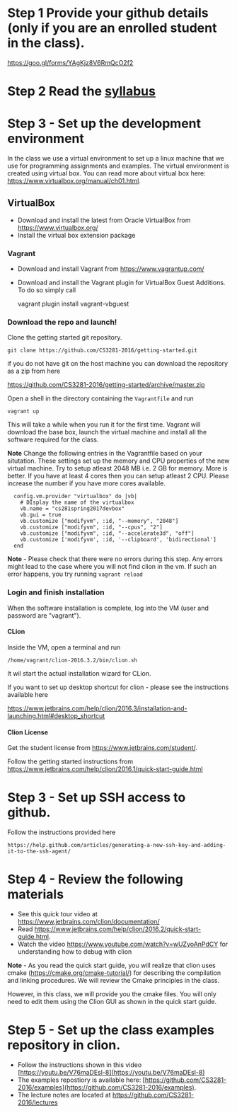 # Step 1 Provide your github details (only if you are an enrolled student in the class).

https://goo.gl/forms/YAgKjz8V6RmQcO2f2

# Step 2 Read the [syllabus](syllabus.md)

# Step 3 - Set up the development environment 

In the class we use a virtual environment to set up a linux machine that we use for programming assignments and examples. The virtual environment is created using virtual box.  You can read more about virtual box here: https://www.virtualbox.org/manual/ch01.html.

## VirtualBox

- Download and install the latest from Oracle VirtualBox from https://www.virtualbox.org/
- Install the virtual box extension package

### Vagrant

- Download and install Vagrant from https://www.vagrantup.com/
- Download and install the Vagrant plugin for VirtualBox Guest Additions. To do so simply call 

    vagrant plugin install vagrant-vbguest
	
### Download the repo and launch!

Clone the getting started git repository. 

    git clone https://github.com/CS3281-2016/getting-started.git
    
    
if you do not have git on the host machine you can download the repository as a zip from here
  
  https://github.com/CS3281-2016/getting-started/archive/master.zip

Open a shell in the directory containing the `Vagrantfile` and run

    vagrant up

This will take a while when you run it for the first time.
Vagrant will download the base box, launch the virtual machine and install all the software required for the class.

**Note** Change the following entries in the Vagrantfile based on your situtation. These settings set up the memory and CPU properties of the new virtual machine. Try to setup atleast 2048 MB i.e. 2 GB for memory. More is better. If you have at least 4 cores then you can setup atleast 2 CPU. Please increase the number if you have more cores available.

```
  config.vm.provider "virtualbox" do |vb|
  	# DIsplay the name of the virtualbox 
  	vb.name = "cs281spring2017devbox"
    vb.gui = true
    vb.customize ["modifyvm", :id, "--memory", "2048"]
    vb.customize ["modifyvm", :id, "--cpus", "2"]   
    vb.customize ["modifyvm", :id, "--accelerate3d", "off"]
	vb.customize ['modifyvm', :id, '--clipboard', 'bidirectional']
  end
  ```

**Note** - Please check that there were no errors during this step. Any errors might lead to the case where you will not find clion in the vm. If such an error happens, you try running ``vagrant reload``

### Login and finish installation

When the software installation is complete, log into the VM (user and password are "vagrant").

#### CLion

Inside the VM, open a terminal and run 

    /home/vagrant/clion-2016.3.2/bin/clion.sh
	
It wil start the actual installation wizard for CLion. 

If you want to set up desktop shortcut for clion - please see the instructions available here

https://www.jetbrains.com/help/clion/2016.3/installation-and-launching.html#desktop_shortcut

#### Clion License

Get the student license from https://www.jetbrains.com/student/. 

Follow the getting started instructions from https://www.jetbrains.com/help/clion/2016.1/quick-start-guide.html

# Step 3 - Set up SSH access to github. 

 Follow the instructions provided here
	
	https://help.github.com/articles/generating-a-new-ssh-key-and-adding-it-to-the-ssh-agent/

# Step 4 - Review the following materials

   - See this quick tour video at https://www.jetbrains.com/clion/documentation/
   - Read https://www.jetbrains.com/help/clion/2016.2/quick-start-guide.html. 
   - Watch the video https://www.youtube.com/watch?v=wUZyoAnPdCY for understanding how to debug with clion
   
**Note** - As you read the quick start guide, you will realize that clion uses cmake (https://cmake.org/cmake-tutorial/) for describing the compilation and linking procedures. We will review the Cmake principles in the class.

However, in this class, we will provide you the cmake files. You will only need to edit them using the Clion GUI as shown in the quick start guide.

# Step 5 - Set up the class examples repository in clion.

- Follow the instructions shown in this video [https://youtu.be/V76maDEsl-8](https://youtu.be/V76maDEsl-8)
- The examples repostiory is available here: [https://github.com/CS3281-2016/examples](https://github.com/CS3281-2016/examples).
- The lecture notes are located at https://github.com/CS3281-2016/lectures
